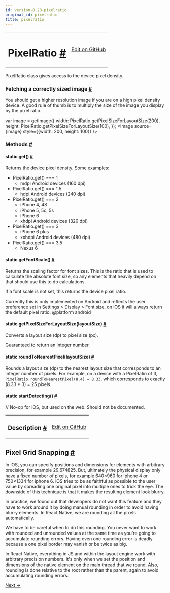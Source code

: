 ```yaml
---
id: version-0.28-pixelratio
original_id: pixelratio
title: pixelratio
---
```

<a id="content"></a><table width="100%"><tbody><tr><td><h1><a class="anchor" name="pixelratio"></a>PixelRatio <a class="hash-link" href="docs/pixelratio.html#pixelratio">#</a></h1></td><td style="text-align:right;"><a target="_blank" href="https://github.com/facebook/react-native/blob/0.28-stable/Libraries/Utilities/PixelRatio.js">Edit on GitHub</a></td></tr></tbody></table><div><div><p>PixelRatio class gives access to the device pixel density.</p><h3><a class="anchor" name="fetching-a-correctly-sized-image"></a>Fetching a correctly sized image <a class="hash-link" href="docs/pixelratio.html#fetching-a-correctly-sized-image">#</a></h3><p>You should get a higher resolution image if you are on a high pixel density
device. A good rule of thumb is to multiply the size of the image you display
by the pixel ratio.</p><div class="prism language-javascript"><span class="token keyword">var</span> image <span class="token operator">=</span> <span class="token function">getImage<span class="token punctuation">(</span></span><span class="token punctuation">{</span>
  width<span class="token punctuation">:</span> PixelRatio<span class="token punctuation">.</span><span class="token function">getPixelSizeForLayoutSize<span class="token punctuation">(</span></span><span class="token number">200</span><span class="token punctuation">)</span><span class="token punctuation">,</span>
  height<span class="token punctuation">:</span> PixelRatio<span class="token punctuation">.</span><span class="token function">getPixelSizeForLayoutSize<span class="token punctuation">(</span></span><span class="token number">100</span><span class="token punctuation">)</span><span class="token punctuation">,</span>
<span class="token punctuation">}</span><span class="token punctuation">)</span><span class="token punctuation">;</span>
&lt;Image source<span class="token operator">=</span><span class="token punctuation">{</span>image<span class="token punctuation">}</span> style<span class="token operator">=</span><span class="token punctuation">{</span><span class="token punctuation">{</span>width<span class="token punctuation">:</span> <span class="token number">200</span><span class="token punctuation">,</span> height<span class="token punctuation">:</span> <span class="token number">100</span><span class="token punctuation">}</span><span class="token punctuation">}</span> <span class="token operator">/</span><span class="token operator">&gt;</span></div></div><span><h3><a class="anchor" name="methods"></a>Methods <a class="hash-link" href="docs/pixelratio.html#methods">#</a></h3><div class="props"><div class="prop"><h4 class="propTitle"><a class="anchor" name="get"></a><span class="propType">static </span>get<span class="propType">()</span> <a class="hash-link" href="docs/pixelratio.html#get">#</a></h4><div><p>Returns the device pixel density. Some examples:</p><ul><li>PixelRatio.get() === 1<ul><li>mdpi Android devices (160 dpi)</li></ul></li><li>PixelRatio.get() === 1.5<ul><li>hdpi Android devices (240 dpi)</li></ul></li><li>PixelRatio.get() === 2<ul><li>iPhone 4, 4S</li><li>iPhone 5, 5c, 5s</li><li>iPhone 6</li><li>xhdpi Android devices (320 dpi)</li></ul></li><li>PixelRatio.get() === 3<ul><li>iPhone 6 plus</li><li>xxhdpi Android devices (480 dpi)</li></ul></li><li>PixelRatio.get() === 3.5<ul><li>Nexus 6</li></ul></li></ul></div></div><div class="prop"><h4 class="propTitle"><a class="anchor" name="getfontscale"></a><span class="propType">static </span>getFontScale<span class="propType">()</span> <a class="hash-link" href="docs/pixelratio.html#getfontscale">#</a></h4><div><p>Returns the scaling factor for font sizes. This is the ratio that is used to calculate the
absolute font size, so any elements that heavily depend on that should use this to do
calculations.</p><p>If a font scale is not set, this returns the device pixel ratio.</p><p>Currently this is only implemented on Android and reflects the user preference set in
Settings &gt; Display &gt; Font size, on iOS it will always return the default pixel ratio.
@platform android</p></div></div><div class="prop"><h4 class="propTitle"><a class="anchor" name="getpixelsizeforlayoutsize"></a><span class="propType">static </span>getPixelSizeForLayoutSize<span class="propType">(layoutSize)</span> <a class="hash-link" href="docs/pixelratio.html#getpixelsizeforlayoutsize">#</a></h4><div><p>Converts a layout size (dp) to pixel size (px).</p><p>Guaranteed to return an integer number.</p></div></div><div class="prop"><h4 class="propTitle"><a class="anchor" name="roundtonearestpixel"></a><span class="propType">static </span>roundToNearestPixel<span class="propType">(layoutSize)</span> <a class="hash-link" href="docs/pixelratio.html#roundtonearestpixel">#</a></h4><div><p>Rounds a layout size (dp) to the nearest layout size that corresponds to
an integer number of pixels. For example, on a device with a PixelRatio
of 3, <code>PixelRatio.roundToNearestPixel(8.4) = 8.33</code>, which corresponds to
exactly (8.33 * 3) = 25 pixels.</p></div></div><div class="prop"><h4 class="propTitle"><a class="anchor" name="startdetecting"></a><span class="propType">static </span>startDetecting<span class="propType">()</span> <a class="hash-link" href="docs/pixelratio.html#startdetecting">#</a></h4><div><p>// No-op for iOS, but used on the web. Should not be documented.</p></div></div></div></span></div><div><table width="100%"><tbody><tr><td><h3><a class="anchor" name="description"></a>Description <a class="hash-link" href="docs/pixelratio.html#description">#</a></h3></td><td style="text-align:right;"><a target="_blank" href="https://github.com/facebook/react-native/blob/0.28-stable/docs/PixelRatio.md">Edit on GitHub</a></td></tr></tbody></table><div><h2><a class="anchor" name="pixel-grid-snapping"></a>Pixel Grid Snapping <a class="hash-link" href="docs/pixelratio.html#pixel-grid-snapping">#</a></h2><p>In iOS, you can specify positions and dimensions for elements with arbitrary precision, for example 29.674825. But, ultimately the physical display only have a fixed number of pixels, for example 640×960 for iphone 4 or 750×1334 for iphone 6. iOS tries to be as faithful as possible to the user value by spreading one original pixel into multiple ones to trick the eye. The downside of this technique is that it makes the resulting element look blurry.</p><p>In practice, we found out that developers do not want this feature and they have to work around it by doing manual rounding in order to avoid having blurry elements. In React Native, we are rounding all the pixels automatically.</p><p>We have to be careful when to do this rounding. You never want to work with rounded and unrounded values at the same time as you're going to accumulate rounding errors. Having even one rounding error is deadly because a one pixel border may vanish or be twice as big.</p><p>In React Native, everything in JS and within the layout engine work with arbitrary precision numbers. It's only when we set the position and dimensions of the native element on the main thread that we round. Also, rounding is done relative to the root rather than the parent, again to avoid accumulating rounding errors.</p></div></div><div class="docs-prevnext"><a class="docs-next" href="docs/pushnotificationios.html#content">Next →</a></div>